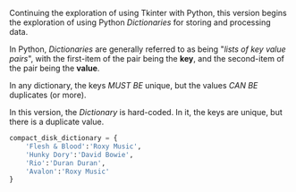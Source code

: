 Continuing the exploration of using Tkinter with Python, this version
begins the exploration of using Python *Dictionaries* for storing and
processing data.

In Python, *Dictionaries* are generally referred to as being 
"*lists of key value pairs*", with the first-item of the pair being the
**key**, and the second-item of the pair being the **value**.

In any dictionary, the keys *MUST BE* unique, but the values *CAN BE*
duplicates (or more).

In this version, the *Dictionary* is hard-coded. In it, the keys
are unique, but there is a duplicate value.

```Python
compact_disk_dictionary = {
    'Flesh & Blood':'Roxy Music',
    'Hunky Dory':'David Bowie',
    'Rio':'Duran Duran',
    'Avalon':'Roxy Music'
}
```
